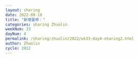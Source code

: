 ```yaml
---
layout: sharing
date: 2022-08-18
title: "新增靈修："
categories: sharing Zhuolin
weekNum: 33
dayNum: 4
permalink: /sharing/zhuolin/2022/wk33-day4-sharing2.html
author: Zhuolin
cycle: 2022
---  
```

